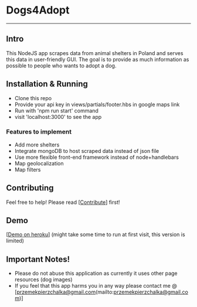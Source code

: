 # Dogs4Adopt
---

## Intro

This NodeJS app scrapes data from animal shelters in Poland and serves this data in user-friendly GUI. The goal is to provide as much information as possible to people who wants to adopt a dog.

## Installation & Running

- Clone this repo
- Provide your api key in views/partials/footer.hbs in google maps link
- Run with 'npm run start' command
- visit 'localhost:3000' to see the app


### Features to implement

- Add more shelters
- Integrate mongoDB to host scraped data instead of json file
- Use more flexible front-end framework instead of node+handlebars
- Map geolocalization
- Map filters

## Contributing

Feel free to help!
Please read [[Contribute](CONTRIBUTING.md)] first!

## Demo

[[Demo on heroku](http://dogs4dopt.herokuapp.com)] (might take some time to run at first visit, this version is limited)

## Important Notes!
- Please do not abuse this application as currently it uses other page resources (dog images)
- If you feel that this app harms you in any way please contact me @ [przemekpierzchalka@gmail.com(mailto:przemekpierzchalka@gmail.com)]